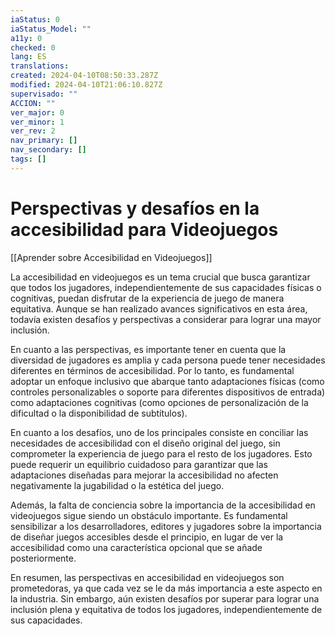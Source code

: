 ```yaml
---
iaStatus: 0
iaStatus_Model: ""
a11y: 0
checked: 0
lang: ES
translations: 
created: 2024-04-10T08:50:33.287Z
modified: 2024-04-10T21:06:10.827Z
supervisado: ""
ACCION: ""
ver_major: 0
ver_minor: 1
ver_rev: 2
nav_primary: []
nav_secondary: []
tags: []
---
```

# Perspectivas y desafíos en la accesibilidad para Videojuegos

[[Aprender sobre Accesibilidad en Videojuegos]]

La accesibilidad en videojuegos es un tema crucial que busca garantizar que todos los jugadores, independientemente de sus capacidades físicas o cognitivas, puedan disfrutar de la experiencia de juego de manera equitativa. Aunque se han realizado avances significativos en esta área, todavía existen desafíos y perspectivas a considerar para lograr una mayor inclusión.

En cuanto a las perspectivas, es importante tener en cuenta que la diversidad de jugadores es amplia y cada persona puede tener necesidades diferentes en términos de accesibilidad. Por lo tanto, es fundamental adoptar un enfoque inclusivo que abarque tanto adaptaciones físicas (como controles personalizables o soporte para diferentes dispositivos de entrada) como adaptaciones cognitivas (como opciones de personalización de la dificultad o la disponibilidad de subtítulos).

En cuanto a los desafíos, uno de los principales consiste en conciliar las necesidades de accesibilidad con el diseño original del juego, sin comprometer la experiencia de juego para el resto de los jugadores. Esto puede requerir un equilibrio cuidadoso para garantizar que las adaptaciones diseñadas para mejorar la accesibilidad no afecten negativamente la jugabilidad o la estética del juego.

Además, la falta de conciencia sobre la importancia de la accesibilidad en videojuegos sigue siendo un obstáculo importante. Es fundamental sensibilizar a los desarrolladores, editores y jugadores sobre la importancia de diseñar juegos accesibles desde el principio, en lugar de ver la accesibilidad como una característica opcional que se añade posteriormente.

En resumen, las perspectivas en accesibilidad en videojuegos son prometedoras, ya que cada vez se le da más importancia a este aspecto en la industria. Sin embargo, aún existen desafíos por superar para lograr una inclusión plena y equitativa de todos los jugadores, independientemente de sus capacidades.
